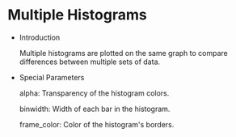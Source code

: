 # Multiple Histograms

- Introduction

  Multiple histograms are plotted on the same graph to compare differences between multiple sets of data.

- Special Parameters

  alpha: Transparency of the histogram colors.

  binwidth: Width of each bar in the histogram.

  frame_color: Color of the histogram's borders.
